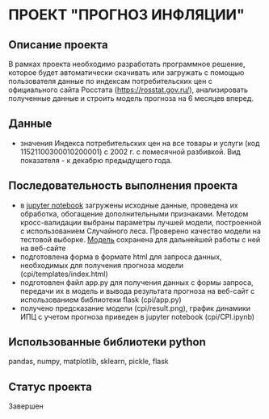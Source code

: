 # ПРОЕКТ "ПРОГНОЗ ИНФЛЯЦИИ"

## Описание проекта
В рамках проекта необходимо разработать программное решение, которое будет автоматически скачивать или загружать с помощью пользователя данные по индексам потребительских цен с официального сайта Росстата (https://rosstat.gov.ru/), анализировать полученные данные и строить модель прогноза на 6 месяцев вперед.

## Данные
- значения Индекса потребительских цен на все товары и услуги (код 11521100300010200001) с 2002 г. с помесячной разбивкой. Вид показателя - к декабрю предыдущего года.

## Последовательность выполнения проекта
- в [jupyter notebook](cpi/CPI.ipynb) загружены исходные данные, проведена их обработка, обогащение дополнительными признаками. Методом кросс-валидации выбраны параметры лучшей модели, построенной с использованием Случайного леса. Проверено качество модели на тестовой выборке. [Модель](cpi/models/model.pkl) сохранена для дальнейшей работы с ней на веб-сайте 
- подготовлена форма в формате html для запроса данных, необходимых для получения прогноза модели (cpi/templates/index.html)
- подготовлен файл app.py для получения данных с формы запроса, передачи их в модель и вывода результата прогноза на веб-сайт с использованием библиотеки flask (cpi/app.py)
- получено предсказание модели (cpi/result.png), график динамики ИПЦ с учетом прогноза приведен в jupyter notebook (cpi/CPI.ipynb)

## Использованные библиотеки python
pandas, numpy, matplotlib, sklearn, pickle, flask

## Статус проекта
Завершен
